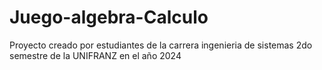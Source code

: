 # Juego-algebra-Calculo
Proyecto creado por estudiantes de la carrera ingenieria de sistemas 2do semestre de la UNIFRANZ en el año 2024

